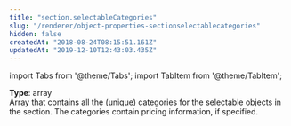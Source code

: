 ```yaml
---
title: "section.selectableCategories"
slug: "/renderer/object-properties-sectionselectablecategories"
hidden: false
createdAt: "2018-08-24T08:15:51.161Z"
updatedAt: "2019-12-10T12:43:03.435Z"
---
```


import Tabs from '@theme/Tabs';
import TabItem from '@theme/TabItem';

**Type**: array  
Array that contains all the (unique) categories for the selectable objects in the section. The categories contain pricing information, if specified.
